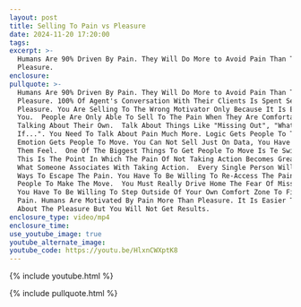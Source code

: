 ```yaml
---
layout: post
title: Selling To Pain vs Pleasure
date: 2024-11-20 17:20:00
tags:
excerpt: >-
  Humans Are 90% Driven By Pain. They Will Do More to Avoid Pain Than To Find
  Pleasure.
enclosure:
pullquote: >-
  Humans Are 90% Driven By Pain. They Will Do More to Avoid Pain Than To Find
  Pleasure. 100% Of Agent's Conversation With Their Clients Is Spent Selling
  Pleasure. You Are Selling To The Wrong Motivator Only Because It Is Easier For
  You.  People Are Only Able To Sell To The Pain When They Are Comfortable
  Talking About Their Own.  Talk About Things Like "Missing Out", "What Happens
  If...". You Need To Talk About Pain Much More. Logic Gets People To Think.
  Emotion Gets People To Move. You Can Not Sell Just On Data, You Have To Make
  Them Feel.  One Of The Biggest Things To Get People To Move Is Te Switch Cost.
  This Is The Point In Which The Pain Of Not Taking Action Becomes Greater Than
  What Someone Associates With Taking Action.  Every Single Person Will Find
  Ways To Escape The Pain. You Have To Be Willing To Re-Access The Pain To Get
  People To Make The Move.  You Must Really Drive Home The Fear Of Missing Out. 
  You Have To Be Willing To Step Outside Of Your Own Comfort Zone To Find The
  Pain. Humans Are Motivated By Pain More Than Pleasure. It Is Easier To Talk
  About The Pleasure But You Will Not Get Results.
enclosure_type: video/mp4
enclosure_time:
use_youtube_image: true
youtube_alternate_image:
youtube_code: https://youtu.be/HlxnCWXptK8
---
```

{% include youtube.html %}

{% include pullquote.html %}